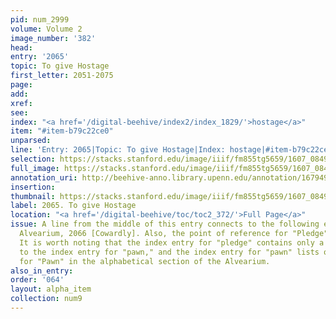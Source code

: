 ```yaml
---
pid: num_2999
volume: Volume 2
image_number: '382'
head:
entry: '2065'
topic: To give Hostage
first_letter: 2051-2075
page:
add:
xref:
see:
index: "<a href='/digital-beehive/index2/index_1829/'>hostage</a>"
item: "#item-b79c22ce0"
unparsed:
line: 'Entry: 2065|Topic: To give Hostage|Index: hostage|#item-b79c22ce0'
selection: https://stacks.stanford.edu/image/iiif/fm855tg5659/1607_0849/889,1869,2857,183/full/0/default.jpg
full_image: https://stacks.stanford.edu/image/iiif/fm855tg5659/1607_0849/full/full/0/default.jpg
annotation_uri: http://beehive-anno.library.upenn.edu/annotation/1679498638547
insertion:
thumbnail: https://stacks.stanford.edu/image/iiif/fm855tg5659/1607_0849/889,1869,600,180/250,/0/default.jpg
label: 2065. To give Hostage
location: "<a href='/digital-beehive/toc/toc2_372/'>Full Page</a>"
issue: A line from the middle of this entry connects to the following entry in the
  Alvearium, 2066 [Cowardly]. Also, the point of reference for "Pledge" is unclear.
  It is worth noting that the index entry for "pledge" contains only a cross-reference
  to the index entry for "pawn," and the index entry for "pawn" lists only the entry
  for "Pawn" in the alphabetical section of the Alvearium.
also_in_entry:
order: '064'
layout: alpha_item
collection: num9
---
```

